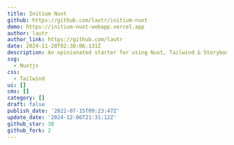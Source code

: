 ```yaml
---
title: Initium Nuxt
github: https://github.com/lautr/initium-nuxt
demo: https://initium-nuxt-webapp.vercel.app
author: lautr
author_link: https://github.com/lautr
date: 2024-11-28T02:30:06.131Z
description: An opinionated starter for using Nuxt, Tailwind & Storybook.
ssg:
  - Nuxtjs
css:
  - Tailwind
ui: []
cms: []
category: []
draft: false
publish_date: '2022-07-15T09:23:47Z'
update_date: '2024-12-06T21:31:12Z'
github_star: 30
github_fork: 2
---
```

